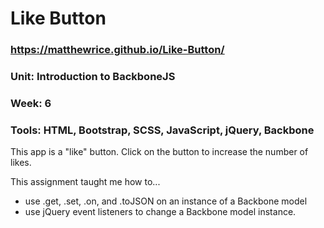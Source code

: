 # Like Button
### https://matthewrice.github.io/Like-Button/
### Unit: Introduction to BackboneJS
### Week: 6
### Tools: HTML, Bootstrap, SCSS, JavaScript, jQuery, Backbone

This app is a "like" button. Click on the button to increase the number of likes.

This assignment taught me how to...
  - use .get, .set, .on, and .toJSON on an instance of a Backbone model
  - use jQuery event listeners to change a Backbone model instance.
